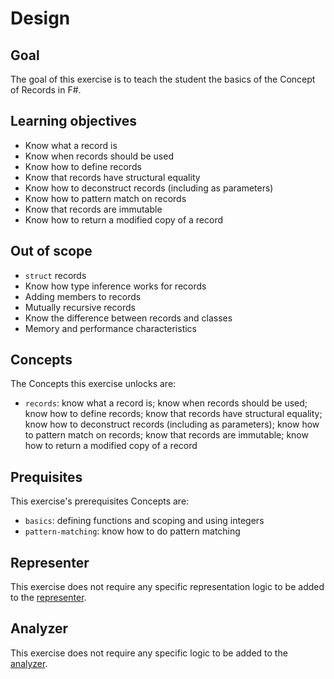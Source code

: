 # Design

## Goal

The goal of this exercise is to teach the student the basics of the Concept of Records in F#.

## Learning objectives

- Know what a record is
- Know when records should be used
- Know how to define records
- Know that records have structural equality
- Know how to deconstruct records (including as parameters)
- Know how to pattern match on records
- Know that records are immutable
- Know how to return a modified copy of a record

## Out of scope

- `struct` records
- Know how type inference works for records
- Adding members to records
- Mutually recursive records
- Know the difference between records and classes
- Memory and performance characteristics

## Concepts

The Concepts this exercise unlocks are:

- `records`: know what a record is; know when records should be used; know how to define records; know that records have structural equality; know how to deconstruct records (including as parameters); know how to pattern match on records; know that records are immutable; know how to return a modified copy of a record

## Prequisites

This exercise's prerequisites Concepts are:

- `basics`: defining functions and scoping and using integers
- `pattern-matching`: know how to do pattern matching

## Representer

This exercise does not require any specific representation logic to be added to the [representer][representer].

## Analyzer

This exercise does not require any specific logic to be added to the [analyzer][analyzer].

[analyzer]: https://github.com/exercism/fsharp-analyzer
[representer]: https://github.com/exercism/fsharp-representer
